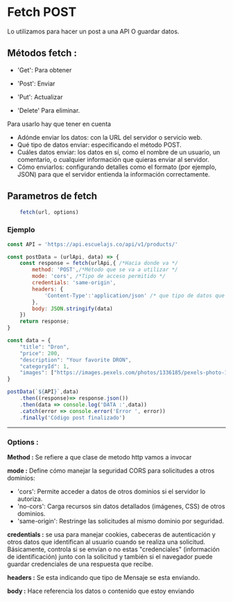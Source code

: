 # Fetch POST

Lo utilizamos para hacer un post a una API O guardar datos.

## Métodos fetch :

- 'Get': Para obtener

- 'Post': Enviar

- 'Put': Actualizar

- 'Delete' Para eliminar.

Para usarlo hay que tener en cuenta

- Adónde enviar los datos: con la URL del servidor o servicio web.
- Qué tipo de datos enviar: especificando el método POST.
- Cuáles datos enviar: los datos en sí, como el nombre de un usuario, un comentario, o cualquier información que quieras enviar al servidor.
- Cómo enviarlos: configurando detalles como el formato (por ejemplo, JSON) para que el servidor entienda la información correctamente.

## Parametros de fetch

```Javascript
    fetch(url, options)
```

### Ejemplo

```Javascript
const API = 'https://api.escuelajs.co/api/v1/products/'

const postData = (urlApi, data) => {
    const response = fetch(urlApi,{ /*Hacia donde va */
        method: 'POST',/*Método que se va a utilizar */
        mode: 'cors', /*Tipo de acceso permitido */
        credentials: 'same-origin',
        headers: {
            'Content-Type':'application/json' /* que tipo de datos que se van a enviar*/
        },
        body: JSON.stringify(data)
    })
    return response;
}

const data = {
    "title": "Dron",
    "price": 200,
    "description": "Your favorite DRON",
    "categoryId": 1,
    "images": ["https://images.pexels.com/photos/1336185/pexels-photo-1336185.jpeg?auto=compress&cs=tinysrgb&w=600"]
}

postData(`${API}`,data)
    .then((response)=> response.json())
    .then(data => console.log('DATA :',data))
    .catch(error => console.error('Error ', error))
    .finally('Código post finalizado')
```

---

### Options :

**Method :** Se refiere a que clase de metodo http vamos a invocar

**mode :** Define cómo manejar la seguridad CORS para solicitudes a otros dominios:

- 'cors': Permite acceder a datos de otros dominios si el servidor lo autoriza.
- 'no-cors': Carga recursos sin datos detallados (imágenes, CSS) de otros dominios.
- 'same-origin': Restringe las solicitudes al mismo dominio por seguridad.

**credentials :** se usa para manejar cookies, cabeceras de autenticación y otros datos que identifican al usuario cuando se realiza una solicitud. Básicamente, controla si se envían o no estas "credenciales" (información de identificación) junto con la solicitud y también si el navegador puede guardar credenciales de una respuesta que recibe.

**headers :** Se esta indicando que tipo de Mensaje se esta enviando.

**body :** Hace referencia los datos o contenido que estoy enviando
